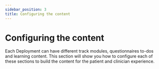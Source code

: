```yaml
---
sidebar_position: 3
title: Configuring the content 
---
```

# Configuring the content
Each Deployment can have different track modules, questionnaires to-dos and learning content. This section will show you how to configure each of these sections to build the content for the patient and clinician experience.  

